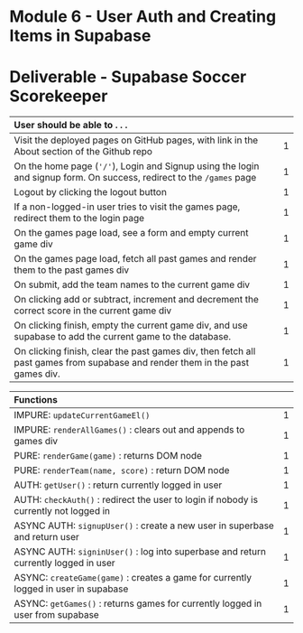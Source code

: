 # Module 6 - User Auth and Creating Items in Supabase

# Deliverable - Supabase Soccer Scorekeeper

| User should be able to . . .                                                         |             |
| :----------------------------------------------------------------------------------- | ----------: |
| Visit the deployed pages on GitHub pages, with link in the About section of the Github repo|        1 |
| On the home page (`'/'`), Login and Signup using the login and signup form. On success, redirect to the `/games` page   |        1 |
| Logout by clicking the logout button                                                       |        1 |
| If a non-logged-in user tries to visit the games page, redirect them to the login page | 1 |
| On the games page load, see a form and empty current game div                              |        1 |
| On the games page load, fetch all past games and render them to the past games div         |        1 |
| On submit, add the team names to the current game div                                      |        1 |
| On clicking add or subtract, increment and decrement the correct score in the current game div|     1 |
| On clicking finish, empty the current game div, and use supabase to add the current game to the database. |1|
| On clicking finish, clear the past games div, then fetch all past games from supabase and render them in the past games div. |1|

| Functions                                                              |             |
| :----------------------------------------------------------------------------------- | ----------: |
| IMPURE: `updateCurrentGameEl()` | 1|
| IMPURE: `renderAllGames()` : clears out and appends to games div | 1|
| PURE: `renderGame(game)` : returns DOM node | 1|
| PURE: `renderTeam(name, score)` :  return DOM node | 1|
| AUTH: `getUser()` : return currently logged in user |1|
| AUTH: `checkAuth()` : redirect the user to login if nobody is currently not logged in |1|
| ASYNC AUTH: `signupUser()` : create a new user in superbase and return user |1|
| ASYNC AUTH: `signinUser()` : log into superbase and return currently logged in user |1|
| ASYNC: `createGame(game)` : creates a game for currently logged in user in supabase |1|
| ASYNC: `getGames()` : returns games for currently logged in user from supabase |1|
